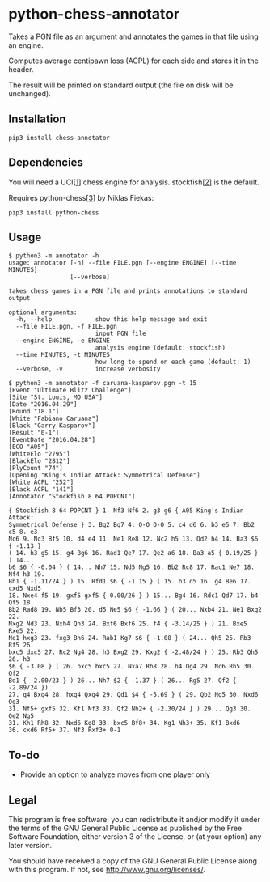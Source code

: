 # python-chess-annotator
Takes a PGN file as an argument and annotates the games in that file using an
engine.

Computes average centipawn loss (ACPL) for each side and stores it in the
header.

The result will be printed on standard output (the file on disk will be
unchanged).

## Installation
```
pip3 install chess-annotator
```

## Dependencies
You will need a UCI[[1]] chess engine for analysis. stockfish[[2]] is the
default.

Requires python-chess[[3]] by Niklas Fiekas:
```
pip3 install python-chess
```

## Usage
```
$ python3 -m annotator -h
usage: annotator [-h] --file FILE.pgn [--engine ENGINE] [--time MINUTES]
                 [--verbose]

takes chess games in a PGN file and prints annotations to standard output

optional arguments:
  -h, --help            show this help message and exit
  --file FILE.pgn, -f FILE.pgn
                        input PGN file
  --engine ENGINE, -e ENGINE
                        analysis engine (default: stockfish)
  --time MINUTES, -t MINUTES
                        how long to spend on each game (default: 1)
  --verbose, -v         increase verbosity

$ python3 -m annotator -f caruana-kasparov.pgn -t 15
[Event "Ultimate Blitz Challenge"]
[Site "St. Louis, MO USA"]
[Date "2016.04.29"]
[Round "18.1"]
[White "Fabiano Caruana"]
[Black "Garry Kasparov"]
[Result "0-1"]
[EventDate "2016.04.28"]
[ECO "A05"]
[WhiteElo "2795"]
[BlackElo "2812"]
[PlyCount "74"]
[Opening "King's Indian Attack: Symmetrical Defense"]
[White ACPL "252"]
[Black ACPL "141"]
[Annotator "Stockfish 8 64 POPCNT"]

{ Stockfish 8 64 POPCNT } 1. Nf3 Nf6 2. g3 g6 { A05 King's Indian Attack:
Symmetrical Defense } 3. Bg2 Bg7 4. O-O O-O 5. c4 d6 6. b3 e5 7. Bb2 c5 8. e3
Nc6 9. Nc3 Bf5 10. d4 e4 11. Ne1 Re8 12. Nc2 h5 13. Qd2 h4 14. Ba3 $6 { -1.13 }
( 14. h3 g5 15. g4 Bg6 16. Rad1 Qe7 17. Qe2 a6 18. Ba3 a5 { 0.19/25 } ) 14...
b6 $6 { -0.04 } ( 14... Nh7 15. Nd5 Ng5 16. Bb2 Rc8 17. Rac1 Ne7 18. Nf4 h3 19.
Bh1 { -1.11/24 } ) 15. Rfd1 $6 { -1.15 } ( 15. h3 d5 16. g4 Be6 17. cxd5 Nxd5
18. Nxe4 f5 19. gxf5 gxf5 { 0.00/26 } ) 15... Bg4 16. Rdc1 Qd7 17. b4 Qf5 18.
Bb2 Rad8 19. Nb5 Bf3 20. d5 Ne5 $6 { -1.66 } ( 20... Nxb4 21. Ne1 Bxg2 22.
Nxg2 Nd3 23. Nxh4 Qh3 24. Bxf6 Bxf6 25. f4 { -3.14/25 } ) 21. Bxe5 Rxe5 22.
Ne1 hxg3 23. fxg3 Bh6 24. Rab1 Kg7 $6 { -1.08 } ( 24... Qh5 25. Rb3 Rf5 26.
bxc5 dxc5 27. Rc2 Ng4 28. h3 Bxg2 29. Kxg2 { -2.48/24 } ) 25. Rb3 Qh5 26. h3
$6 { -3.08 } ( 26. bxc5 bxc5 27. Nxa7 Rh8 28. h4 Qg4 29. Nc6 Rh5 30. Qf2
Bd1 { -2.00/23 } ) 26... Nh7 $2 { -1.37 } ( 26... Rg5 27. Qf2 { -2.89/24 })
27. g4 Bxg4 28. hxg4 Qxg4 29. Qd1 $4 { -5.69 } ( 29. Qb2 Ng5 30. Nxd6 Qg3
31. Nf5+ gxf5 32. Kf1 Nf3 33. Qf2 Nh2+ { -2.30/24 } ) 29... Qg3 30. Qe2 Ng5
31. Kh1 Rh8 32. Nxd6 Kg8 33. bxc5 Bf8+ 34. Kg1 Nh3+ 35. Kf1 Bxd6
36. cxd6 Rf5+ 37. Nf3 Rxf3+ 0-1
```

## To-do
- Provide an option to analyze moves from one player only

## Legal
This program is free software: you can redistribute it and/or modify it
under the terms of the GNU General Public License as published by the
Free Software Foundation, either version 3 of the License, or (at your
option) any later version.

You should have received a copy of the GNU General Public License along
with this program.  If not, see <http://www.gnu.org/licenses/>.

[1]: https://chessprogramming.wikispaces.com/UCI
[2]: https://stockfishchess.org/download/
[3]: https://github.com/niklasf/python-chess
[4]: https://github.com/chriskiehl/Gooey
<!-- vim: ft=markdown -->
